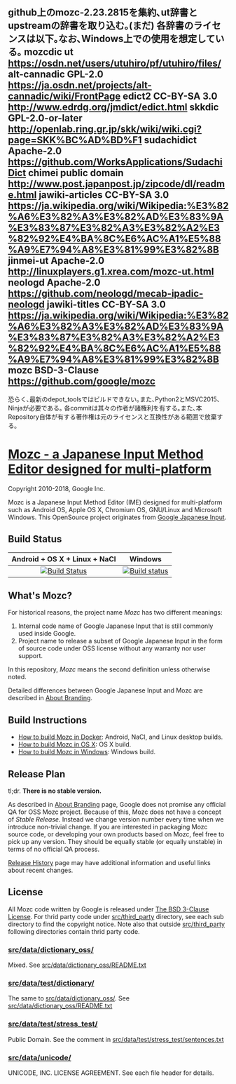 github上のmozc-2.23.2815を集約､ut辞書とupstreamの辞書を取り込む｡(まだ)
各辞書のライセンスは以下｡なお､Windows上での使用を想定している｡
mozcdic ut https://osdn.net/users/utuhiro/pf/utuhiro/files/
alt-cannadic    GPL-2.0 https://ja.osdn.net/projects/alt-cannadic/wiki/FrontPage
edict2  CC-BY-SA 3.0    http://www.edrdg.org/jmdict/edict.html
skkdic  GPL-2.0-or-later    http://openlab.ring.gr.jp/skk/wiki/wiki.cgi?page=SKK%BC%AD%BD%F1
sudachidict Apache-2.0  https://github.com/WorksApplications/SudachiDict
chimei  public domain  http://www.post.japanpost.jp/zipcode/dl/readme.html
jawiki-articles CC-BY-SA 3.0    https://ja.wikipedia.org/wiki/Wikipedia:%E3%82%A6%E3%82%A3%E3%82%AD%E3%83%9A%E3%83%87%E3%82%A3%E3%82%A2%E3%82%92%E4%BA%8C%E6%AC%A1%E5%88%A9%E7%94%A8%E3%81%99%E3%82%8B
jinmei-ut   Apache-2.0  http://linuxplayers.g1.xrea.com/mozc-ut.html
neologd Apache-2.0  https://github.com/neologd/mecab-ipadic-neologd
jawiki-titles  CC-BY-SA 3.0 https://ja.wikipedia.org/wiki/Wikipedia:%E3%82%A6%E3%82%A3%E3%82%AD%E3%83%9A%E3%83%87%E3%82%A3%E3%82%A2%E3%82%92%E4%BA%8C%E6%AC%A1%E5%88%A9%E7%94%A8%E3%81%99%E3%82%8B
mozc    BSD-3-Clause    https://github.com/google/mozc
---
恐らく､最新のdepot_toolsではビルドできない｡また､Python2とMSVC2015､Ninjaが必要である｡
各commitは其々の作者が諸権利を有する｡また､本Repository自体が有する著作権は元のライセンスと互換性がある範囲で放棄する｡

[Mozc - a Japanese Input Method Editor designed for multi-platform](https://github.com/google/mozc)
===================================

Copyright 2010-2018, Google Inc.

Mozc is a Japanese Input Method Editor (IME) designed for multi-platform such as
Android OS, Apple OS X, Chromium OS, GNU/Linux and Microsoft Windows.  This
OpenSource project originates from
[Google Japanese Input](http://www.google.com/intl/ja/ime/).

Build Status
------------

|Android + OS X + Linux + NaCl |Windows |
|:----------------------------:|:------:|
[![Build Status](https://travis-ci.org/google/mozc.svg?branch=master)](https://travis-ci.org/google/mozc) |[![Build status](https://ci.appveyor.com/api/projects/status/1rvmtp7f80jv7ehf/branch/master?svg=true)](https://ci.appveyor.com/project/google/mozc/branch/master) |

What's Mozc?
------------
For historical reasons, the project name *Mozc* has two different meanings:

1. Internal code name of Google Japanese Input that is still commonly used
   inside Google.
2. Project name to release a subset of Google Japanese Input in the form of
   source code under OSS license without any warranty nor user support.

In this repository, *Mozc* means the second definition unless otherwise noted.

Detailed differences between Google Japanese Input and Mozc are described in [About Branding](docs/about_branding.md).

Build Instructions
------------------

* [How to build Mozc in Docker](docs/build_mozc_in_docker.md): Android, NaCl, and Linux desktop builds.
* [How to build Mozc in OS X](docs/build_mozc_in_osx.md): OS X build.
* [How to build Mozc in Windows](docs/build_mozc_in_windows.md): Windows build.

Release Plan
------------

tl;dr. **There is no stable version.**

As described in [About Branding](docs/about_branding.md) page, Google does
not promise any official QA for OSS Mozc project.  Because of this,
Mozc does not have a concept of *Stable Release*.  Instead we change version
number every time when we introduce non-trivial change.  If you are
interested in packaging Mozc source code, or developing your own products
based on Mozc, feel free to pick up any version.  They should be equally
stable (or equally unstable) in terms of no official QA process.

[Release History](docs/release_history.md) page may have additional
information and useful links about recent changes.

License
-------

All Mozc code written by Google is released under
[The BSD 3-Clause License](http://opensource.org/licenses/BSD-3-Clause).
For thrid party code under [src/third_party](src/third_party) directory,
see each sub directory to find the copyright notice.  Note also that
outside [src/third_party](src/third_party) following directories contain
thrid party code.

### [src/data/dictionary_oss/](src/data/dictionary_oss)

Mixed.
See [src/data/dictionary_oss/README.txt](src/data/dictionary_oss/README.txt)

### [src/data/test/dictionary/](src/data/test/dictionary)

The same to [src/data/dictionary_oss/](src/data/dictionary_oss).
See [src/data/dictionary_oss/README.txt](src/data/dictionary_oss/README.txt)

### [src/data/test/stress_test/](src/data/test/stress_test)

Public Domain.  See the comment in
[src/data/test/stress_test/sentences.txt](src/data/test/stress_test/sentences.txt)

### [src/data/unicode/](src/data/unicode)

UNICODE, INC. LICENSE AGREEMENT.
See each file header for details.
